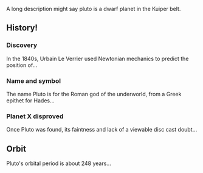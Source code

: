 <!-- title -->

<!-- badges -->

<!-- short-description -->

<!-- table-of-contents -->

A long description might say pluto is a dwarf planet in the Kuiper belt.

## History!

### Discovery

In the 1840s, Urbain Le Verrier used Newtonian mechanics to predict the position of…

### Name and symbol

The name Pluto is for the Roman god of the underworld, from a Greek epithet for Hades…

### Planet X disproved

Once Pluto was found, its faintness and lack of a viewable disc cast doubt…

## Orbit

Pluto's orbital period is about 248 years…

<!-- contributing -->

<!-- license -->
